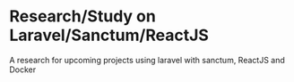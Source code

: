 
# Research/Study on Laravel/Sanctum/ReactJS

A research for upcoming projects using laravel with sanctum, ReactJS and Docker

